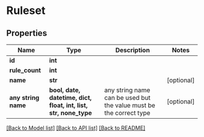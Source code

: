 # Ruleset


## Properties
Name | Type | Description | Notes
------------ | ------------- | ------------- | -------------
**id** | **int** |  |
**rule_count** | **int** |  |
**name** | **str** |  | [optional]
**any string name** | **bool, date, datetime, dict, float, int, list, str, none_type** | any string name can be used but the value must be the correct type | [optional]

[[Back to Model list]](../README.md#documentation-for-models) [[Back to API list]](../README.md#documentation-for-api-endpoints) [[Back to README]](../README.md)
